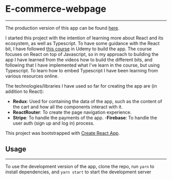 # E-commerce-webpage

---

The production version of this app can be found [here](https://dashboard.heroku.com/apps/pgracia-ecommerce-portfolio/resources).

I started this project with the intention of learning more about React and its ecosystem, as well as Typescript. To have some guidance with the React bit, I have followed [this course](https://www.udemy.com/course/complete-react-developer-zero-to-mastery/) in Udemy to build the app. The course focuses on React on top of Javascript, so in my approach to building the app I have learned from the videos how to build the different bits, and following that I have implemented what I've learn in the course, but using Typescript. To learn how to embed Typescript I have been learning from various resources online.

The technologies/libraries I have used so far for creating the app are (in addition to React):

- **Redux**: Used for containing the data of the app, such as the content of the cart and how all the components interact with it.
- **ReactRouter**: To create the page navigation experience.
- **Stripe**: To handle the payments of the app. -**Firebase**: To handle the user auth (sign up and log in) process.

This project was bootstrapped with [Create React App](https://github.com/facebook/create-react-app).

## Usage

---

To use the development version of the app, clone the repo, run `yarn` to install dependencies, and `yarn start` to start the development server
